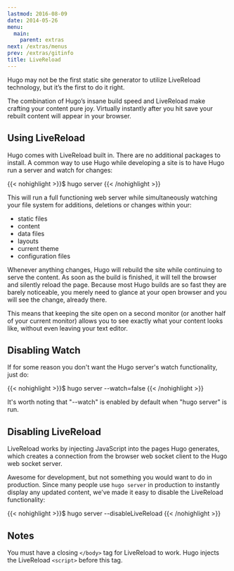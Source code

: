 ```yaml
---
lastmod: 2016-08-09
date: 2014-05-26
menu:
  main:
    parent: extras
next: /extras/menus
prev: /extras/gitinfo
title: LiveReload
---
```


Hugo may not be the first static site generator to utilize LiveReload
technology, but it’s the first to do it right.

The combination of Hugo’s insane build speed and LiveReload make
crafting your content pure joy. Virtually instantly after you hit save
your rebuilt content will appear in your browser.

## Using LiveReload

Hugo comes with LiveReload built in. There are no additional packages to
install. A common way to use Hugo while developing a site is to have
Hugo run a server and watch for changes:

{{< nohighlight >}}$ hugo server
{{< /nohighlight >}}

This will run a full functioning web server while simultaneously
watching your file system for additions, deletions or changes within
your:

 * static files
 * content
 * data files
 * layouts
 * current theme
 * configuration files

Whenever anything changes, Hugo will rebuild the site while continuing to serve
the content. As soon as the build is finished, it will tell the
browser and silently reload the page. Because most Hugo builds are so
fast they are barely noticeable, you merely need to glance at your open
browser and you will see the change, already there.

This means that keeping the site open on a second monitor (or another
half of your current monitor) allows you to see exactly what your
content looks like, without even leaving your text editor.

## Disabling Watch

If for some reason you don't want the Hugo server's watch functionality,
just do:

{{< nohighlight >}}$ hugo server --watch=false
{{< /nohighlight >}}

It's worth noting that "--watch" is enabled by default when "hugo server"
is run.

## Disabling LiveReload

LiveReload works by injecting JavaScript into the pages Hugo generates,
which creates a connection from the browser web socket client to the
Hugo web socket server.

Awesome for development, but not something you would want to do in
production. Since many people use `hugo server` in production to
instantly display any updated content, we’ve made it easy to disable the
LiveReload functionality:

{{< nohighlight >}}$ hugo server --disableLiveReload
{{< /nohighlight >}}

## Notes

You must have a closing `</body>` tag for LiveReload to work.
Hugo injects the LiveReload `<script>` before this tag.
